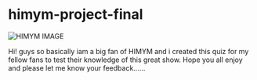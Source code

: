 # himym-project-final

![HIMYM IMAGE](https://onlyfunfacts.com/wp-content/uploads/2020/07/HIMYM-Facts.jpg)

Hi! guys so basically iam a big fan of HIMYM and i created this quiz for my fellow fans to test their knowledge of this great show.
Hope you all enjoy and please let me know your feedback......
